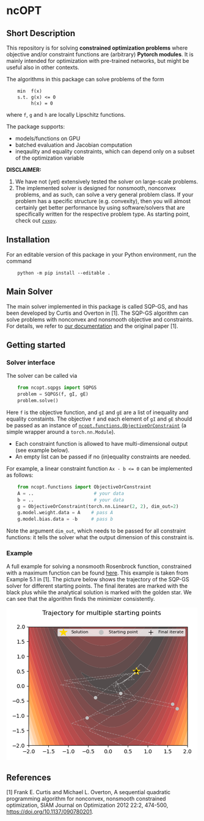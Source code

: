 # ncOPT

## Short Description
This repository is for solving **constrained optimization problems** where objective and/or constraint functions are (arbitrary) **Pytorch modules**. It is mainly intended for optimization with pre-trained networks, but might be useful also in other contexts.

The algorithms in this package can solve problems of the form

```
    min  f(x)
    s.t. g(x) <= 0
         h(x) = 0
```

where `f`, `g` and `h` are locally Lipschitz functions.

The package supports:

* models/functions on GPU
* batched evaluation and Jacobian computation
* ineqaulity and equality constraints, which can depend only on a subset of the optimization variable

**DISCLAIMER:** 

1) We have not (yet) extensively tested the solver on large-scale problems.  
2) The implemented solver is designed for nonsmooth, nonconvex problems, and as such, can solve a very general problem class. If your problem has a specific structure (e.g. convexity), then you will almost certainly get better performance by using software/solvers that are specifically written for the respective problem type. As starting point, check out [`cvxpy`](https://www.cvxpy.org/).



## Installation

For an editable version of this package in your Python environment, run the command

```
    python -m pip install --editable .
```


## Main Solver 

The main solver implemented in this package is called SQP-GS, and has been developed by Curtis and Overton in [1]. 
The SQP-GS algorithm can solve problems with nonconvex and nonsmooth objective and constraints. For details, we refer to [our documentation](src/ncopt/sqps/README.md) and the original paper [1].


## Getting started

### Solver interface
The solver can be called via 

```python
    from ncopt.sqpgs import SQPGS
    problem = SQPGS(f, gI, gE)
    problem.solve()
```
Here `f` is the objective function, and `gI` and `gE` are a list of inequality and equality constaints. 
The objective `f` and each element of `gI` and `gE` should be passed as an instance of [`ncopt.functions.ObjectiveOrConstraint`](src/ncopt/functions/main.py) (a simple wrapper around a `torch.nn.Module`). 

* Each constraint function is allowed to have multi-dimensional output (see example below).
* An empty list can be passed if no (in)equality constraints are needed.

For example, a linear constraint function `Ax - b <= 0` can be implemented as follows:

```python
    from ncopt.functions import ObjectiveOrConstraint
    A = ..                      # your data
    b = ..                      # your data
    g = ObjectiveOrConstraint(torch.nn.Linear(2, 2), dim_out=2)
    g.model.weight.data = A    # pass A
    g.model.bias.data = -b     # pass b
```

Note the argument `dim_out`, which needs to be passed for all constraint functions: it tells the solver what the output dimension of this constraint is.

### Example

A full example for solving a nonsmooth Rosenbrock function, constrained with a maximum function can be found [here](example_rosenbrock.py). This example is taken from Example 5.1 in [1]. The picture below shows the trajectory of the SQP-GS solver for different starting points. The final iterates are marked with the black plus while the analytical solution is marked with the golden star. We can see that the algorithm finds the minimizer consistently.

![SQP-GS trajectories for a 2-dim example](data/img/rosenbrock.png "SQP-GS trajectories for a 2-dim example")



## References
[1] Frank E. Curtis and Michael L. Overton, A sequential quadratic programming algorithm for nonconvex, nonsmooth constrained optimization, 
SIAM Journal on Optimization 2012 22:2, 474-500, https://doi.org/10.1137/090780201.